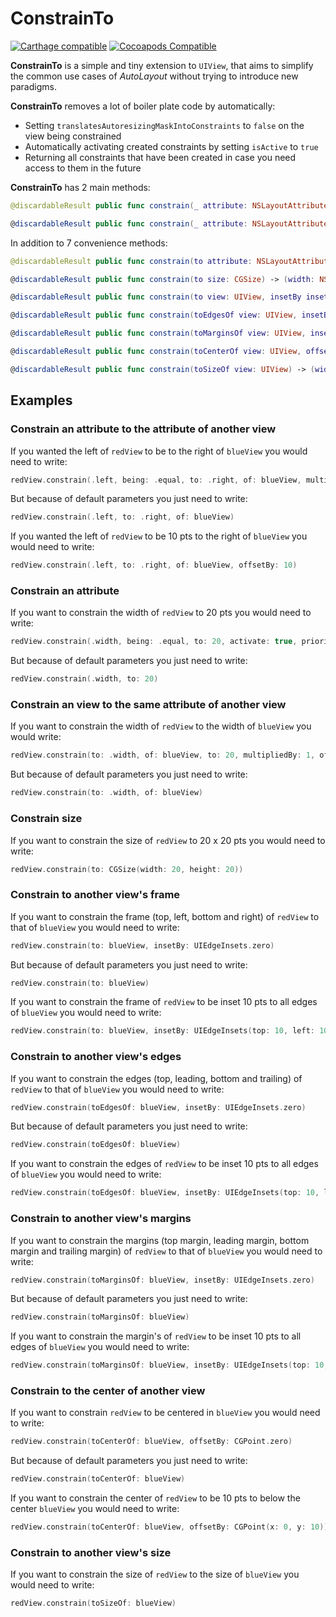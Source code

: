 # ConstrainTo

[![Carthage compatible](https://img.shields.io/badge/Carthage-compatible-4BC51D.svg?style=flat)](https://github.com/Carthage/Carthage)
[![Cocoapods Compatible](https://cocoapod-badges.herokuapp.com/v/ConstrainTo/badge.png)](https://cocoapods.org)

**ConstrainTo** is a simple and tiny extension to `UIView`, that aims to simplify the common use cases of _AutoLayout_ without trying to introduce new paradigms.

**ConstrainTo** removes a lot of boiler plate code by automatically:

- Setting `translatesAutoresizingMaskIntoConstraints` to `false` on the view being constrained
- Automatically activating created constraints by setting `isActive` to `true`
- Returning all constraints that have been created in case you need access to them in the future

**ConstrainTo** has 2 main methods:

```swift
@discardableResult public func constrain(_ attribute: NSLayoutAttribute, being relation: NSLayoutRelation = .equal, to viewAttribute: NSLayoutAttribute, of view: UIView, multipliedBy multiplier: CGFloat = 1.0, offsetBy offset: CGFloat = 0.0, activate: Bool = true, priority: Float = UILayoutPriorityRequired) -> NSLayoutConstraint

@discardableResult public func constrain(_ attribute: NSLayoutAttribute, being relation: NSLayoutRelation = .equal, to constant: CGFloat, activate: Bool = true, priority: Float = UILayoutPriorityRequired) -> NSLayoutConstraint
```

In addition to 7 convenience methods:

```swift
@discardableResult public func constrain(to attribute: NSLayoutAttribute, of view: UIView, multipliedBy multiplier: CGFloat = 1.0, offsetBy offset: CGFloat = 0.0) -> NSLayoutConstraint

@discardableResult public func constrain(to size: CGSize) -> (width: NSLayoutConstraintConstraint, heightConstraint: NSLayoutConstraint)

@discardableResult public func constrain(to view: UIView, insetBy insets: UIEdgeInsets = UIEdgeInsets.zero) -> (topConstraint: NSLayoutConstraint, leftConstraint: NSLayoutConstraint, bottomConstraint: NSLayoutConstraint, rightConstraint: NSLayoutConstraint)

@discardableResult public func constrain(toEdgesOf view: UIView, insetBy insets: UIEdgeInsets = UIEdgeInsets.zero) -> (topConstraint: NSLayoutConstraint, leadingConstraint: NSLayoutConstraint, bottomConstraint: NSLayoutConstraint, trailingConstraint: NSLayoutConstraint)

@discardableResult public func constrain(toMarginsOf view: UIView, insetBy insets: UIEdgeInsets = UIEdgeInsets.zero) -> (topMarginConstraint: NSLayoutConstraint, leadingMarginConstraint: NSLayoutConstraint, bottomMarginConstraint: NSLayoutConstraint, trailingMarginConstraint: NSLayoutConstraint)

@discardableResult public func constrain(toCenterOf view: UIView, offsetBy offsets: CGPoint = CGPoint.zero) -> (xConstraint: NSLayoutConstraint, yConstraint: NSLayoutConstraint)

@discardableResult public func constrain(toSizeOf view: UIView) -> (widthConstraint: NSLayoutConstraint, heightConstraint: NSLayoutConstraint)

```

## Examples

### Constrain an attribute to the attribute of another view

If you wanted the left of `redView` to be to the right of `blueView` you would need to write:

```swift
redView.constrain(.left, being: .equal, to: .right, of: blueView, multipliedBy: 1, offsetBy: 0, activate: true, priority: UILayoutPriorityRequired)
```

But because of default parameters you just need to write:

```swift
redView.constrain(.left, to: .right, of: blueView)
```

If you wanted the left of `redView` to be 10 pts to the right of `blueView` you would need to write:

```swift
redView.constrain(.left, to: .right, of: blueView, offsetBy: 10)
```
### Constrain an attribute

If you want to constrain the width of `redView` to 20 pts you would need to write:

```swift
redView.constrain(.width, being: .equal, to: 20, activate: true, priority: UILayoutPriorityRequired)
```

But because of default parameters you just need to write:

```swift
redView.constrain(.width, to: 20)
```
### Constrain an view to the same attribute of another view

If you want to constrain the width of `redView` to the width of `blueView` you would write:

```swift
redView.constrain(to: .width, of: blueView, to: 20, multipliedBy: 1, offsetBy: 0)
```

But because of default parameters you just need to write:

```swift
redView.constrain(to: .width, of: blueView)
```

### Constrain size

If you want to constrain the size of `redView` to 20 x 20 pts you would need to write:

```swift
redView.constrain(to: CGSize(width: 20, height: 20))
```

### Constrain to another view's frame

If you want to constrain the frame (top, left, bottom and right) of `redView` to that of `blueView` you would need to write:

```swift
redView.constrain(to: blueView, insetBy: UIEdgeInsets.zero)
```
But because of default parameters you just need to write:

```swift
redView.constrain(to: blueView)
```

If you want to constrain the frame of `redView` to be inset 10 pts to all edges of `blueView` you would need to write:

```swift
redView.constrain(to: blueView, insetBy: UIEdgeInsets(top: 10, left: 10, bottom: 10, right: 10))
```
### Constrain to another view's edges

If you want to constrain the edges (top, leading, bottom and trailing) of `redView` to that of `blueView` you would need to write:

```swift
redView.constrain(toEdgesOf: blueView, insetBy: UIEdgeInsets.zero)
```
But because of default parameters you just need to write:

```swift
redView.constrain(toEdgesOf: blueView)
```

If you want to constrain the edges of `redView` to be inset 10 pts to all edges of `blueView` you would need to write:

```swift
redView.constrain(toEdgesOf: blueView, insetBy: UIEdgeInsets(top: 10, left: 10, bottom: 10, right: 10))
```

### Constrain to another view's margins

If you want to constrain the margins (top margin, leading margin, bottom margin and trailing margin) of `redView` to that of `blueView` you would need to write:

```swift
redView.constrain(toMarginsOf: blueView, insetBy: UIEdgeInsets.zero)
```
But because of default parameters you just need to write:

```swift
redView.constrain(toMarginsOf: blueView)
```

If you want to constrain the margin's of `redView` to be inset 10 pts to all edges of `blueView` you would need to write:

```swift
redView.constrain(toMarginsOf: blueView, insetBy: UIEdgeInsets(top: 10, left: 10, bottom: 10, right: 10))
```
### Constrain to the center of another view

If you want to constrain `redView` to be centered in `blueView` you would need to write:

```swift
redView.constrain(toCenterOf: blueView, offsetBy: CGPoint.zero)
```

But because of default parameters you just need to write:

```swift
redView.constrain(toCenterOf: blueView)
```

If you want to constrain the center of `redView` to be 10 pts to below the center `blueView` you would need to write:

```swift
redView.constrain(toCenterOf: blueView, offsetBy: CGPoint(x: 0, y: 10))
```

### Constrain to another view's size

If you want to constrain the size of `redView` to the size of `blueView` you would need to write:

```swift
redView.constrain(toSizeOf: blueView)
```
